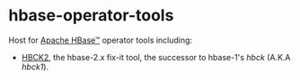 # hbase-operator-tools

Host for [Apache HBase&trade;](https://hbase.apache.org)
operator tools including:

 * [HBCK2](https://github.com/apache/hbase-operator-tools/tree/master/hbase-hbck2), the hbase-2.x fix-it tool, the successor to hbase-1's _hbck_ (A.K.A _hbck1_).
